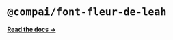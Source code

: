 # `@compai/font-fleur-de-leah`

[**Read the docs &rarr;**](https://components.ai/docs/typefaces/fleur-de-leah)

